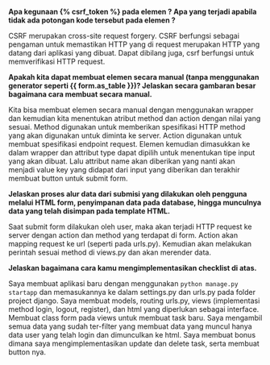**Apa kegunaan {% csrf_token %} pada elemen ? Apa yang terjadi apabila tidak ada potongan kode tersebut pada elemen ?**

CSRF merupakan cross-site request forgery. CSRF berfungsi sebagai pengaman untuk memastikan HTTP yang di request merupakan HTTP yang datang dari aplikasi yang dibuat. Dapat dibilang juga, csrf berfungsi untuk memverifikasi HTTP request.

**Apakah kita dapat membuat elemen secara manual (tanpa menggunakan generator seperti {{ form.as_table }})? Jelaskan secara gambaran besar bagaimana cara membuat secara manual.**

Kita bisa membuat elemen secara manual dengan menggunakan wrapper dan kemudian kita menentukan atribut method dan action dengan nilai yang sesuai. Method digunakan untuk memberikan spesifikasi HTTP method yang akan digunakan untuk diminta ke server. Action digunakan untuk membuat spesifikasi endpoint request. Elemen kemudian dimasukkan ke dalam wrapper dan attribut type dapat dipilih untuk menentukan tipe input yang akan dibuat. Lalu attribut name akan diberikan yang nanti akan menjadi value key yang didapat dari input yang diberikan dan terakhir membuat button untuk submit form.

**Jelaskan proses alur data dari submisi yang dilakukan oleh pengguna melalui HTML form, penyimpanan data pada database, hingga munculnya data yang telah disimpan pada template HTML.**

Saat submit form dilakukan oleh user, maka akan terjadi HTTP request ke server dengan action dan method yang terdapat di form. Action akan mapping request ke url (seperti pada urls.py). Kemudian akan melakukan perintah sesuai method di views.py dan akan merender data.

**Jelaskan bagaimana cara kamu mengimplementasikan checklist di atas.**

Saya membuat aplikasi baru dengan menggunakan ```python manage.py startapp``` dan  memasukannya ke dalam settings.py dan urls.py pada folder project django. Saya membuat models, routing urls.py, views (implementasi method login, logout, register), dan html yang diperlukan sebagai interface. Membuat class form pada views untuk membuat task baru. Saya mengambil semua data yang sudah ter-filter yang membuat data yang muncul hanya data user yang telah login dan dimunculkan ke html. Saya membuat bonus dimana saya mengimplementasikan update dan delete task, serta membuat button nya.

